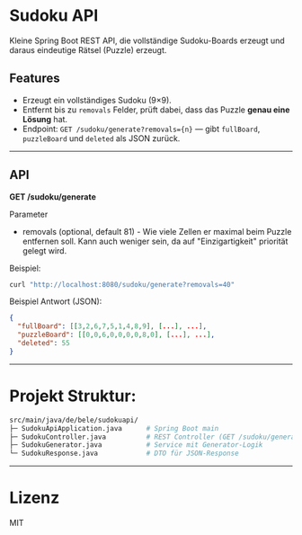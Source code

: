 # Sudoku API

Kleine Spring Boot REST API, die vollständige Sudoku-Boards erzeugt und daraus eindeutige Rätsel (Puzzle) erzeugt.

## Features
- Erzeugt ein vollständiges Sudoku (9×9).
- Entfernt bis zu `removals` Felder, prüft dabei, dass das Puzzle **genau eine Lösung** hat.
- Endpoint: `GET /sudoku/generate?removals={n}` — gibt `fullBoard`, `puzzleBoard` und `deleted` als JSON zurück.

---

## API
**GET /sudoku/generate**

Parameter
- removals (optional, default 81) - Wie viele Zellen er maximal beim Puzzle entfernen soll. Kann auch weniger sein, da auf "Einzigartigkeit" priorität gelegt wird.

Beispiel:
```bash
curl "http://localhost:8080/sudoku/generate?removals=40"
```

Beispiel Antwort (JSON):
```json
{
  "fullBoard": [[3,2,6,7,5,1,4,8,9], [...], ...],
  "puzzleBoard": [[0,0,6,0,0,0,0,8,0], [...], ...],
  "deleted": 55
}
```

---

# Projekt Struktur:
```bash
src/main/java/de/bele/sudokuapi/
├─ SudokuApiApplication.java      # Spring Boot main
├─ SudokuController.java          # REST Controller (GET /sudoku/generate)
├─ SudokuGenerator.java           # Service mit Generator-Logik
└─ SudokuResponse.java            # DTO für JSON-Response
```

---

# Lizenz
MIT

